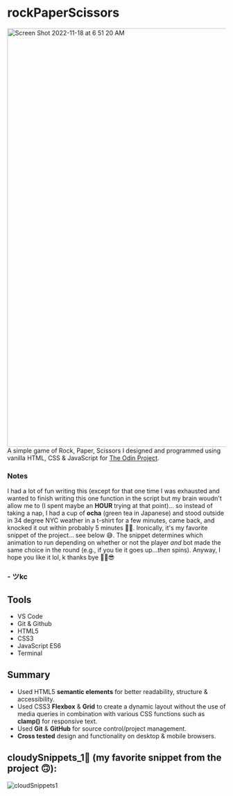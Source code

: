 # rockPaperScissors
<img width="965" alt="Screen Shot 2022-11-18 at 6 51 20 AM" src="https://user-images.githubusercontent.com/90482169/202699133-aa820f62-adee-4503-9f27-6a91c9bb6a57.png">
A simple game of Rock, Paper, Scissors I designed and programmed using vanilla HTML, CSS & JavaScript for <a href="https://www.theodinproject.com/lessons/foundations-rock-paper-scissors" target="_blank">The Odin Project</a>.

### Notes

I had a lot of fun writing this (except for that one time I was exhausted and wanted to finish writing this one function in the script but my brain woudn't allow me to (I spent maybe an **HOUR** trying at that point)… so instead of taking a nap, I had a cup of **ocha** (green tea in Japanese) and stood outside in 34 degree NYC weather in a t-shirt for a few minutes, came back, and knocked it out within probably 5 minutes 🥊😎. Ironically, it's my favorite snippet of the project… see below 😅. The snippet determines which animation to run depending on whether or not the player *and* bot made the same choice in the round (e.g., if you tie it goes up…*then* spins). Anyway, I hope you like it lol, k thanks bye ✌🏽😎

### - ツkc

## Tools
* VS Code
* Git & Github
* HTML5
* CSS3 
* JavaScript ES6
* Terminal

## Summary
* Used HTML5 **semantic elements** for better readability, structure & accessibility.
* Used CSS3 **Flexbox** & **Grid** to create a dynamic layout without the use of media queries in combination with various CSS functions such as **clamp()** for responsive text.
* Used **Git** & **GitHub** for source control/project management. 
* **Cross tested** design and functionality on desktop & mobile browsers.

## cloudySnippets_1💭 (my favorite snippet from the project 🙃):
![cloudSnippets1](https://user-images.githubusercontent.com/90482169/202843102-b52debe7-2e26-449d-9466-c04f23d6cc8a.png)
